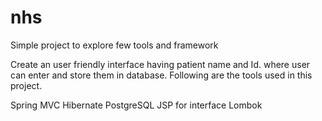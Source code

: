 # nhs
Simple project to explore few tools and framework

Create an user friendly interface having patient name and Id. where user can enter and store them in database.
Following are the tools used in this project.

Spring MVC
Hibernate
PostgreSQL 
JSP for interface
Lombok


